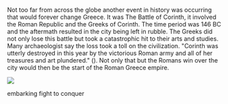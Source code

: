 Not too far from across the globe another event in history was occurring that would forever change Greece. It was The Battle of Corinth, it involved the Roman Republic and the Greeks of Corinth. The time period was 146 BC and the aftermath resulted in the city being left in rubble. The Greeks did not only lose this battle but took a catastrophic hit to their arts and studies. Many archaeologist say the loss took a toll on the civilization. "Corinth was utterly destroyed in this year by the victorious Roman army and all of her treasures and art plundered." (). Not only that but the Romans win over the city would then be the start of the Roman Greece empire.

![](https://upload.wikimedia.org/wikipedia/commons/thumb/b/bf/Tony_robert-fleury%2C_l%27ultimo_giorno_di_corinto%2C_ante_1870.JPG/1280px-Tony_robert-fleury%2C_l%27ultimo_giorno_di_corinto%2C_ante_1870.JPG)


embarking fight to conquer
